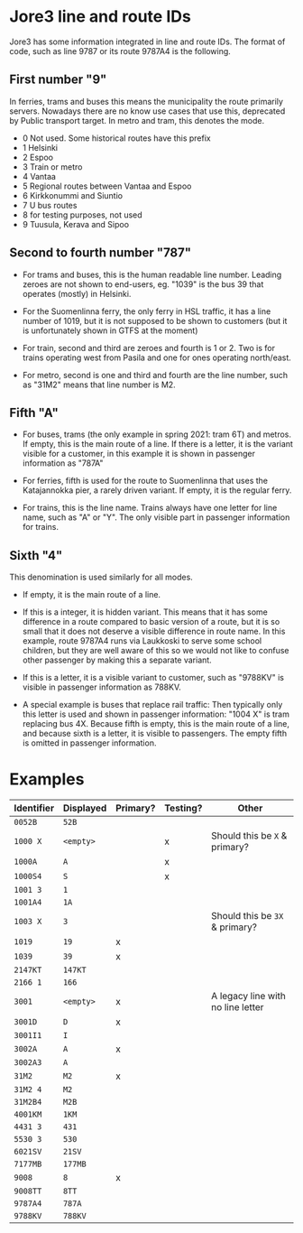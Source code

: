 # Jore3 line and route IDs

Jore3 has some information integrated in line and route IDs. The format of code, such as line 9787 or its route 9787A4 is the following.

## First number "9"

In ferries, trams and buses this means the municipality the route primarily servers. Nowadays there are no know use cases that use this, deprecated by Public transport target. In metro and tram, this denotes the mode.

* 0 Not used. Some historical routes have this prefix
* 1 Helsinki
* 2 Espoo
* 3 Train or metro
* 4 Vantaa
* 5 Regional routes between Vantaa and Espoo
* 6 Kirkkonummi and Siuntio
* 7 U bus routes
* 8 for testing purposes, not used
* 9 Tuusula, Kerava and Sipoo

## Second to fourth number "787"

* For trams and buses, this is the human readable line number. Leading zeroes are not shown to end-users, eg. "1039" is the bus 39 that operates (mostly) in Helsinki.

* For the Suomenlinna ferry, the only ferry in HSL traffic, it has a line number of 1019, but it is not supposed to be shown to customers (but it is unfortunately shown in GTFS at the moment)

* For train, second and third are zeroes and fourth is 1 or 2. Two is for trains operating west from Pasila and one for ones operating north/east.

* For metro, second is one and third and fourth are the line number, such as "31M2" means that line number is M2.

## Fifth "A"

* For buses, trams (the only example in spring 2021: tram 6T) and metros. If empty, this is the main route of a line. If there is a letter, it is the variant visible for a customer, in this example it is shown in passenger information as "787A"

* For ferries, fifth is used for the route to Suomenlinna that uses the Katajannokka pier, a rarely driven variant. If empty, it is the regular ferry.

* For trains, this is the line name. Trains always have one letter for line name, such as "A" or "Y". The only visible part in passenger information for trains.

## Sixth "4"

This denomination is used similarly for all modes.

* If empty, it is the main route of a line.

* If this is a integer, it is hidden variant. This means that it has some difference in a route compared to basic version of a route, but it is so small that it does not deserve a visible difference in route name. In this example, route 9787A4 runs via Laukkoski to serve some school children, but they are well aware of this so we would not like to confuse other passenger by making this a separate variant.

* If this is a letter, it is a visible variant to customer, such as "9788KV" is visible in passenger information as 788KV.

* A special example is buses that replace rail traffic: Then typically only this letter is used and shown in passenger information: "1004 X" is tram replacing bus 4X. Because fifth is empty, this is the main route of a line, and because sixth is a letter, it is visible to passengers. The empty fifth is omitted in passenger information.

# Examples

| Identifier   | Displayed   | Primary? | Testing? | Other |
|--------------|-------------|----------|----------|-------|
| `0052B`      | `52B`       |          |          |       |
| `1000 X`     | `<empty>`   |          | x        | Should this be `X` & primary? |
| `1000A`      | `A`         |          | x        |       |
| `1000S4`     | `S`         |          | x        |       |
| `1001 3`     | `1`         |          |          |       |
| `1001A4`     | `1A`        |          |          |       |
| `1003 X`     | `3`         |          |          | Should this be `3X` & primary? |
| `1019`       | `19`        | x        |          |       |
| `1039`       | `39`        | x        |          |       |
| `2147KT`     | `147KT`     |          |          |       |
| `2166 1`     | `166`       |          |          |       |
| `3001`       | `<empty>`   | x        |          | A legacy line with no line letter |
| `3001D`      | `D`         | x        |          |       |
| `3001I1`     | `I`         |          |          |       |
| `3002A`      | `A`         | x        |          |       |
| `3002A3`     | `A`         |          |          |       |
| `31M2`       | `M2`        | x        |          |       |
| `31M2 4`     | `M2`        |          |          |       |
| `31M2B4`     | `M2B`       |          |          |       |
| `4001KM`     | `1KM`       |          |          |       |
| `4431 3`     | `431`       |          |          |       |
| `5530 3`     | `530`       |          |          |       |
| `6021SV`     | `21SV`      |          |          |       |
| `7177MB`     | `177MB`     |          |          |       |
| `9008`       | `8`         | x        |          |       |
| `9008TT`     | `8TT`       |          |          |       |
| `9787A4`     | `787A`      |          |          |       |
| `9788KV`     | `788KV`     |          |          |       |
